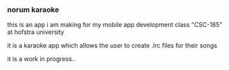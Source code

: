 ### norum karaoke ###

this is an app i am making for my mobile app development class "CSC-185" at hofstra university

it is a karaoke app which allows the user to create .lrc files for their songs

it is a work in progress..
